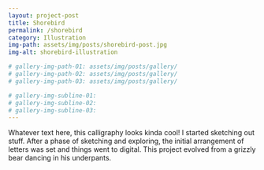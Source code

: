 ```yaml
---
layout: project-post
title: Shorebird
permalink: /shorebird
category: Illustration
img-path: assets/img/posts/shorebird-post.jpg
img-alt: shorebird-illustration

# gallery-img-path-01: assets/img/posts/gallery/
# gallery-img-path-02: assets/img/posts/gallery/
# gallery-img-path-03: assets/img/posts/gallery/

# gallery-img-subline-01: 
# gallery-img-subline-02: 
# gallery-img-subline-03: 
---
```


Whatever text here, this calligraphy looks kinda cool! I started sketching out stuff. After a phase of sketching and exploring, the initial arrangement of letters was set and things went to digital. This project evolved from a grizzly bear dancing in his underpants.